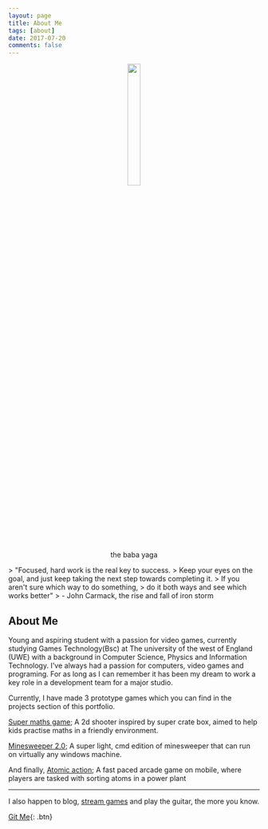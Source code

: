 ```yaml
---
layout: page
title: About Me
tags: [about]
date: 2017-07-20
comments: false
---
```


<center>
<figure>
        <img src="https://scontent-lht6-1.xx.fbcdn.net/v/t1.0-9/11667433_1084889981541168_8060599192436294302_n.jpg?_nc_cat=0&oh=1777ceadc76093c170a072e04a4e6efa&oe=5B6FCA15" height = "25%">
		<figcaption>the baba yaga</figcaption>
</figure>

</center>
> "Focused, hard work is the real key to success.
> Keep your eyes on the goal, and just keep taking the next step towards completing it.
> If you aren't sure which way to do something,
> do it both ways and see which works better"
> - John Carmack, the rise and fall of iron storm

## About Me
Young and aspiring student with a passion for video games, currently studying Games Technology(Bsc) at The university of the west of England (UWE) with a background in Computer Science, Physics and Information Technology. I've always had a passion for computers, video games and programing. For as long as I can remember it has been my dream to work a key role in a development team for a major studio.

Currently, I have made 3 prototype games which you can find in the projects section of this portfolio.

[Super maths game](); A 2d shooter inspired by super crate box, aimed to help kids practise maths in a friendly environment.

[Minesweeper 2.0](); A super light, cmd edition of minesweeper that can run on virtually any windows machine.

And finally, [Atomic action](); A fast paced arcade game on mobile, where players are tasked with sorting atoms in a power plant

---

I also happen to blog, [stream games](https://www.twitch.tv/johnners007) and play the guitar, the more you know.

[Git Me](https://github.com/JohnnersUK){: .btn}

